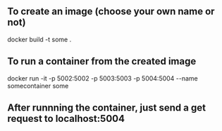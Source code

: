 
## To create an image  (choose your own name or not)
docker build -t some .

## To run a container from the created image 
docker run -it -p 5002:5002 -p 5003:5003 -p 5004:5004 --name somecontainer some 

## After runnning the container, just send a get request to localhost:5004
